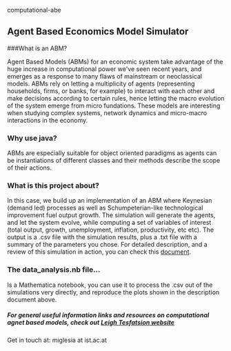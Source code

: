 computational-abe

## Agent Based Economics Model Simulator

###What is an ABM?

Agent Based Models (ABMs) for an economic system take advantage of the huge increase in computational power we've seen recent years, and emerges as a response to many flaws of mainstream or neoclassical models.
ABMs rely on letting a multiplicity of agents (representing households, firms, or banks, for example) to interact with each other and make decisions according to certain rules, hence letting the macro evolution of the system emerge from micro fundations.
These models are interesting when studying complex systems, network dynamics and micro-macro interactions in the economy.

### Why use java?
ABMs are especially suitable for object oriented paradigms as agents can be instantiations of different classes and their methods describe the scope of their actions.

### What is this project about?
In this case, we build up an implementation of an ABM where Keynesian (demand led) processes as well as Schumpeterian-like technological improvement fuel output growth.
The simulation will generate the agents, and let the system evolve, while computing a set of variables of interest (total output, growth, unemployment, inflation, productivity, etc etc). The output is a .csv file with the simulation results, plus a .txt file with a summary of the parameters you chose.
For detailed description, and a review of this simulation in action, you can check this [document](https://www.overleaf.com/read/hxfqmrtktwhp).

### The data_analysis.nb file...
Is a Mathematica notebook, you can use it to process the .csv out of the simulations very directly, and reproduce the plots shown in the description document above.

##### For general useful information links and resources on computational agnet based models, check out [Leigh Tesfatsion website](http://www2.econ.iastate.edu/tesfatsi/ace.htm)

Get in touch at: miglesia at ist.ac.at
